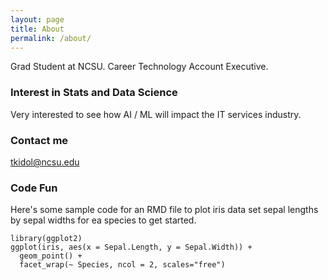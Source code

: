 ```yaml
---
layout: page
title: About
permalink: /about/
---
```


Grad Student at NCSU.  Career Technology Account Executive.

### Interest in Stats and Data Science

Very interested to see how AI / ML will impact the IT services industry.

### Contact me

[tkidol@ncsu.edu](mailto:tkidol@ncsu.edu)

### Code Fun
Here's some sample code for an RMD file to plot iris data set sepal lengths by sepal widths for ea species to get started.

```{r, codefun, echo=TRUE}
library(ggplot2)
ggplot(iris, aes(x = Sepal.Length, y = Sepal.Width)) + 
  geom_point() + 
  facet_wrap(~ Species, ncol = 2, scales="free")
```

